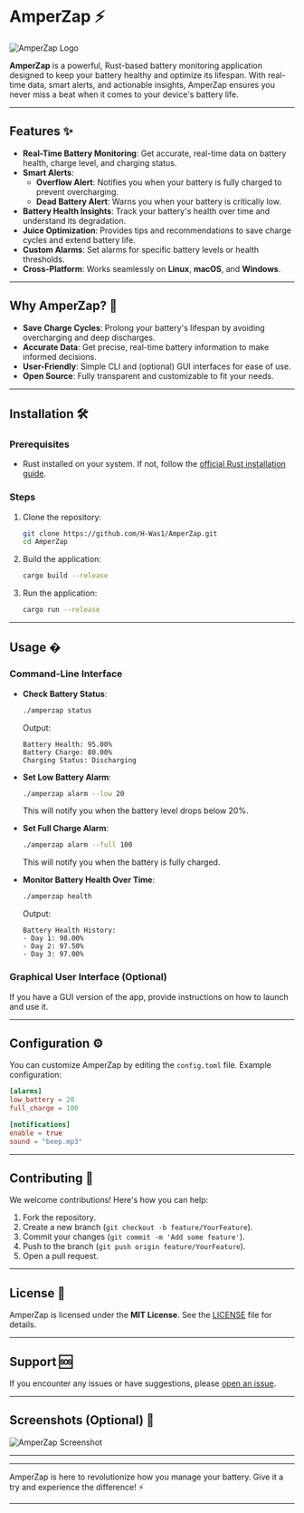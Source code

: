 # AmperZap ⚡

![AmperZap Logo](https://via.placeholder.com/150) <!-- Add a logo if you have one -->

**AmperZap** is a powerful, Rust-based battery monitoring application designed to keep your battery healthy and optimize its lifespan. With real-time data, smart alerts, and actionable insights, AmperZap ensures you never miss a beat when it comes to your device's battery life.

---

## Features ✨

- **Real-Time Battery Monitoring**: Get accurate, real-time data on battery health, charge level, and charging status.
- **Smart Alerts**:
  - **Overflow Alert**: Notifies you when your battery is fully charged to prevent overcharging.
  - **Dead Battery Alert**: Warns you when your battery is critically low.
- **Battery Health Insights**: Track your battery's health over time and understand its degradation.
- **Juice Optimization**: Provides tips and recommendations to save charge cycles and extend battery life.
- **Custom Alarms**: Set alarms for specific battery levels or health thresholds.
- **Cross-Platform**: Works seamlessly on **Linux**, **macOS**, and **Windows**.

---

## Why AmperZap? 🤔

- **Save Charge Cycles**: Prolong your battery's lifespan by avoiding overcharging and deep discharges.
- **Accurate Data**: Get precise, real-time battery information to make informed decisions.
- **User-Friendly**: Simple CLI and (optional) GUI interfaces for ease of use.
- **Open Source**: Fully transparent and customizable to fit your needs.

---

## Installation 🛠️

### Prerequisites
- Rust installed on your system. If not, follow the [official Rust installation guide](https://www.rust-lang.org/tools/install).

### Steps
1. Clone the repository:
   ```bash
   git clone https://github.com/H-Was1/AmperZap.git
   cd AmperZap
   ```
2. Build the application:
   ```bash
   cargo build --release
   ```
3. Run the application:
   ```bash
   cargo run --release
   ```

---

## Usage �

### Command-Line Interface

- **Check Battery Status**:
  ```bash
  ./amperzap status
  ```
  Output:
  ```
  Battery Health: 95.00%
  Battery Charge: 80.00%
  Charging Status: Discharging
  ```

- **Set Low Battery Alarm**:
  ```bash
  ./amperzap alarm --low 20
  ```
  This will notify you when the battery level drops below 20%.

- **Set Full Charge Alarm**:
  ```bash
  ./amperzap alarm --full 100
  ```
  This will notify you when the battery is fully charged.

- **Monitor Battery Health Over Time**:
  ```bash
  ./amperzap health
  ```
  Output:
  ```
  Battery Health History:
  - Day 1: 98.00%
  - Day 2: 97.50%
  - Day 3: 97.00%
  ```

### Graphical User Interface (Optional)
If you have a GUI version of the app, provide instructions on how to launch and use it.

---

## Configuration ⚙️

You can customize AmperZap by editing the `config.toml` file. Example configuration:

```toml
[alarms]
low_battery = 20
full_charge = 100

[notifications]
enable = true
sound = "beep.mp3"
```

---

## Contributing 🤝

We welcome contributions! Here's how you can help:
1. Fork the repository.
2. Create a new branch (`git checkout -b feature/YourFeature`).
3. Commit your changes (`git commit -m 'Add some feature'`).
4. Push to the branch (`git push origin feature/YourFeature`).
5. Open a pull request.

---

## License 📜

AmperZap is licensed under the **MIT License**. See the [LICENSE](LICENSE) file for details.

---

## Support 🆘

If you encounter any issues or have suggestions, please [open an issue](https://github.com/H-Was1/amperzap/issues).

---

## Screenshots (Optional) 📸

![AmperZap Screenshot](https://via.placeholder.com/800x400) <!-- Add a screenshot of your app -->

---

<!-- ## Badges (Optional) 🛡️

![Build Status](https://img.shields.io/github/actions/workflow/status/H-Was1/amperzap/rust.yml)
![License](https://img.shields.io/badge/license-MIT-blue)
![Downloads](https://img.shields.io/crates/d/amperzap) -->

---

AmperZap is here to revolutionize how you manage your battery. Give it a try and experience the difference! ⚡

---
